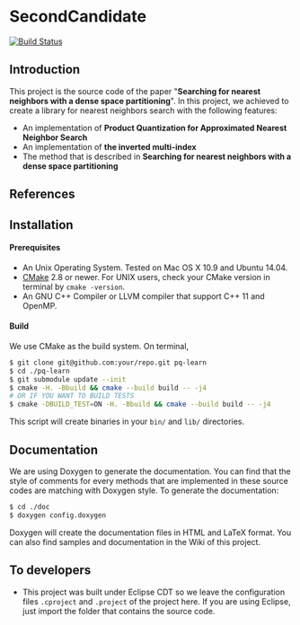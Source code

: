 SecondCandidate
================================
[![Build Status](https://travis-ci.org/marker68/second-candidate.svg)](https://travis-ci.org/marker68/second-candidate)



## Introduction

This project is the source code of the paper "**Searching for nearest neighbors with a dense space partitioning**".
In this project, we achieved to create a library for nearest neighbors search with the following features:

* An implementation of **Product Quantization for Approximated Nearest Neighbor Search** 
* An implementation of **the inverted multi-index**
* The method that is described in **Searching for nearest neighbors with a dense space partitioning**

## References

## Installation

#### Prerequisites

* An Unix Operating System. Tested on Mac OS X 10.9 and Ubuntu 14.04.
* [CMake](http://www.cmake.org/) 2.8 or newer. For UNIX users, check your CMake version in terminal by `cmake -version`.
* An GNU C++ Compiler or LLVM compiler that support C++ 11 and OpenMP.

#### Build

We use CMake as the build system. On terminal,
```bash
$ git clone git@github.com:your/repo.git pq-learn
$ cd ./pq-learn
$ git submodule update --init
$ cmake -H. -Bbuild && cmake --build build -- -j4
# OR IF YOU WANT TO BUILD TESTS
$ cmake -DBUILD_TEST=ON -H. -Bbuild && cmake --build build -- -j4
```
This script will create binaries in your `bin/` and `lib/` directories. 

## Documentation

We are using Doxygen to generate the documentation. You can find that the style of comments for every methods that are implemented in these source codes are matching with Doxygen style.
To generate the documentation:

```bash
$ cd ./doc
$ doxygen config.doxygen
```

Doxygen will create the documentation files in HTML and LaTeX format. You can also find samples and documentation in the Wiki of this project.

## To developers

* This project was built under Eclipse CDT so we leave the configuration files `.cproject` and `.project` of the project here. If you are using Eclipse, just import the folder that contains the source code.

